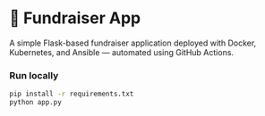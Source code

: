 # 🧧 Fundraiser App

A simple Flask-based fundraiser application deployed with Docker, Kubernetes, and Ansible — automated using GitHub Actions.

### Run locally
```bash
pip install -r requirements.txt
python app.py
